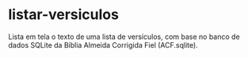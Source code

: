 # listar-versiculos
Lista em tela o texto de uma lista de versículos, com base no banco de dados SQLite da Bíblia Almeida Corrigida Fiel (ACF.sqlite).
